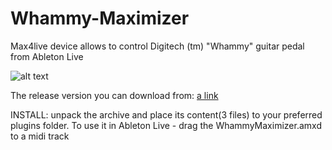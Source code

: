 # Whammy-Maximizer
Max4live device allows to control Digitech (tm) "Whammy" guitar pedal from Ableton Live

![alt text](https://github.com/SpacewormSera/Whammy-Maximizer/blob/main/max.png?raw=true)

The release version you can download from: [a link](wave42.gumroad.com/l/whammymaximizer)

INSTALL: unpack the archive and place its content(3 files) to your preferred plugins folder. 
To use it in Ableton Live - drag the WhammyMaximizer.amxd to a midi track
